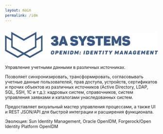 ```yaml
---
layout: main
permalink: /idm
---
```

<section class="page-section" id="product">
    <div class="container px-4 px-lg-5 py-5">
        <div class="row justify-content-center">
            <div class="col text-center">
                <h2 class="text-center"><img class="logo" src="/assets/img/logo-idm-lg-long.png" alt="Identity Management" /></h2>
            </div>
        </div>
        <div class="row">
            <p>Управление учетными данными в различных источниках.</p>
            <p>Позволяет синхронизировать, трансформировать, согласовывать учетные данные пользователей, прав доступа, устройств, сертификатов и прочих объектов из различных источников (Active Directory, LDAP, SQL, SSH, 1C и т.д.): кадровых систем, справочников, систем управления заявками и каталогами унаследованных систем.</p>
            <p>Предоставляет визуальный мастер управления процессами, а также UI и REST JSON/API для быстрой интеграции и расширения функционала.</p>
            <p>Эволюция: Sun Identity Management, Oracle OpenIDM, Forgerock/Open Identity Platform OpenIDM</p>
        </div>
    </div>
</section>